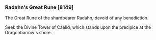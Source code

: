 ### Radahn's Great Rune [8149]

The Great Rune of the shardbearer Radahn, devoid of any benediction.

Seek the Divine Tower of Caelid, which stands upon the precipice at the Dragonbarrow's shore.